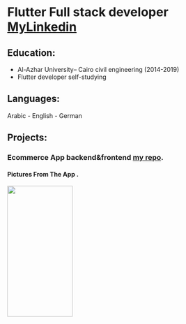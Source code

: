 # Flutter Full stack developer[   MyLinkedin](https://www.linkedin.com/in/ahmed-mohamed-ali-6aa3492b5/)

## Education:
- Al-Azhar University– Cairo civil engineering (2014-2019)								       		
- Flutter developer self-studying          		

## Languages:
Arabic - English -  German

## Projects:

### Ecommerce App backend&frontend [my repo](https://github.com/ahmiidmoali/Ecommerce-App-).

#### Pictures From The App .

<img src="assets/image/dbannel2.gif" width="150" height="300">



